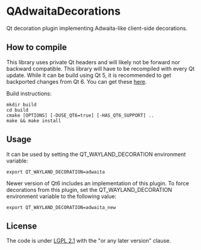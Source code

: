# QAdwaitaDecorations
Qt decoration plugin implementing Adwaita-like client-side decorations.

## How to compile
This library uses private Qt headers and will likely not be forward nor
backward compatible. This library will have to be recompiled with every
Qt update. While it can be build using Qt 5, it is recommended to get
backported changes from Qt 6. You can get these [here](https://src.fedoraproject.org/rpms/qt5-qtwayland/blob/rawhide/f/qtwayland-decoration-support-backports-from-qt6.patch).

Build instructions:

```
mkdir build
cd build
cmake [OPTIONS] [-DUSE_QT6=true] [-HAS_QT6_SUPPORT] ..
make && make install
```

## Usage
It can be used by setting the QT_WAYLAND_DECORATION environment variable:

```
export QT_WAYLAND_DECORATION=adwaita
```

Newer version of Qt6 includes an implementation of this plugin. To force decorations from this plugin, set the QT_WAYLAND_DECORATION environment variable to the following value:
```
export QT_WAYLAND_DECORATION=adwaita_new
```

## License
The code is under [LGPL 2.1](https://www.gnu.org/licenses/old-licenses/lgpl-2.1.en.html) with the "or any later version" clause.

